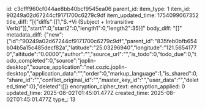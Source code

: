 id: c3cfff960cf044ae8bb40bcf9545ea06
parent_id: 
item_type: 1
item_id: 90249a02d67244cf9171700c6279c9df
item_updated_time: 1754099067352
title_diff: "[{\"diffs\":[[1,\"S.+Vi (Subject + Intransitive Verb)\"]],\"start1\":0,\"start2\":0,\"length1\":0,\"length2\":35}]"
body_diff: "[]"
metadata_diff: {"new":{"id":"90249a02d67244cf9171700c6279c9df","parent_id":"835feb0bfb654b04b5a15c485decf82a","latitude":"25.03296940","longitude":"121.56541770","altitude":"0.0000","author":"","source_url":"","is_todo":0,"todo_due":0,"todo_completed":0,"source":"joplin-desktop","source_application":"net.cozic.joplin-desktop","application_data":"","order":0,"markup_language":1,"is_shared":0,"share_id":"","conflict_original_id":"","master_key_id":"","user_data":"","deleted_time":0},"deleted":[]}
encryption_cipher_text: 
encryption_applied: 0
updated_time: 2025-08-02T01:45:01.477Z
created_time: 2025-08-02T01:45:01.477Z
type_: 13